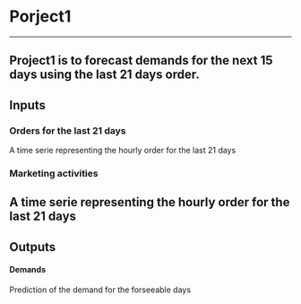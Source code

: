 # Porject1
-----------------------
Project1 is to forecast demands for the next 15 days using the last 21 days order.
-----------------------
## Inputs
### Orders for the last 21 days
A time serie representing the hourly order for the last 21 days



### Marketing activities
A time serie representing the hourly order for the last 21 days
-----------------------
## Outputs
#### Demands
Prediction of the demand for the forseeable days


